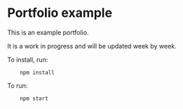 # Portfolio example

This is an example portfolio.

It is a work in progress and will be updated week by week.

To install, run:

        npm install

To run:

        npm start